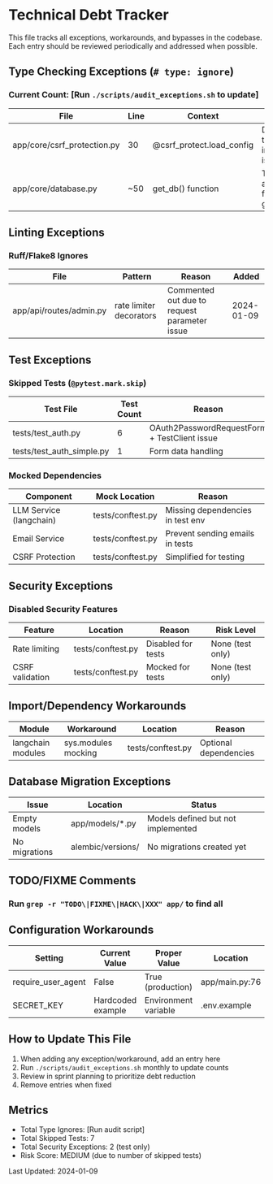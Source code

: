 # Technical Debt Tracker

This file tracks all exceptions, workarounds, and bypasses in the codebase. Each entry should be reviewed periodically and addressed when possible.

## Type Checking Exceptions (`# type: ignore`)

### Current Count: [Run `./scripts/audit_exceptions.sh` to update]

| File | Line | Context | Reason | Added |
|------|------|---------|--------|-------|
| app/core/csrf_protection.py | 30 | @csrf_protect.load_config | Decorator type inference issue | 2024-01-09 |
| app/core/database.py | ~50 | get_db() function | Type annotation for generator | 2024-01-09 |

## Linting Exceptions

### Ruff/Flake8 Ignores

| File | Pattern | Reason | Added |
|------|---------|--------|-------|
| app/api/routes/admin.py | rate limiter decorators | Commented out due to request parameter issue | 2024-01-09 |

## Test Exceptions

### Skipped Tests (`@pytest.mark.skip`)

| Test File | Test Count | Reason | Workaround |
|-----------|------------|--------|------------|
| tests/test_auth.py | 6 | OAuth2PasswordRequestForm + TestClient issue | See test_fixtures_workaround.py |
| tests/test_auth_simple.py | 1 | Form data handling | None yet |

### Mocked Dependencies

| Component | Mock Location | Reason |
|-----------|---------------|--------|
| LLM Service (langchain) | tests/conftest.py | Missing dependencies in test env | tests/test_mocks.py |
| Email Service | tests/conftest.py | Prevent sending emails in tests | Fixture mocks |
| CSRF Protection | tests/conftest.py | Simplified for testing | Mock functions |

## Security Exceptions

### Disabled Security Features

| Feature | Location | Reason | Risk Level |
|---------|----------|--------|------------|
| Rate limiting | tests/conftest.py | Disabled for tests | None (test only) |
| CSRF validation | tests/conftest.py | Mocked for tests | None (test only) |

## Import/Dependency Workarounds

| Module | Workaround | Location | Reason |
|--------|------------|----------|--------|
| langchain modules | sys.modules mocking | tests/conftest.py | Optional dependencies |

## Database Migration Exceptions

| Issue | Location | Status |
|-------|----------|--------|
| Empty models | app/models/*.py | Models defined but not implemented |
| No migrations | alembic/versions/ | No migrations created yet |

## TODO/FIXME Comments

### Run `grep -r "TODO\|FIXME\|HACK\|XXX" app/` to find all

## Configuration Workarounds

| Setting | Current Value | Proper Value | Location |
|---------|--------------|--------------|----------|
| require_user_agent | False | True (production) | app/main.py:76 |
| SECRET_KEY | Hardcoded example | Environment variable | .env.example |

## How to Update This File

1. When adding any exception/workaround, add an entry here
2. Run `./scripts/audit_exceptions.sh` monthly to update counts
3. Review in sprint planning to prioritize debt reduction
4. Remove entries when fixed

## Metrics

- Total Type Ignores: [Run audit script]
- Total Skipped Tests: 7
- Total Security Exceptions: 2 (test only)
- Risk Score: MEDIUM (due to number of skipped tests)

Last Updated: 2024-01-09